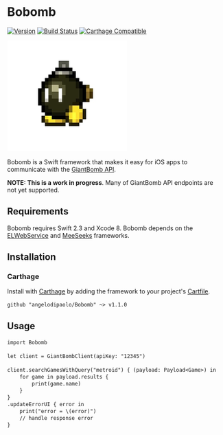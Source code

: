 # Bobomb 

[![Version](https://img.shields.io/badge/version-v1.1.0-blue.svg)](https://github.com/angelodipaolo/Bobomb/releases/latest)
[![Build Status](https://travis-ci.org/angelodipaolo/Bobomb.svg?branch=master)](https://travis-ci.org/angelodipaolo/Bobomb)
[![Carthage Compatible](https://img.shields.io/badge/Carthage-compatible-4BC51D.svg?style=flat)](https://github.com/Carthage/Carthage)

![logo](https://github.com/angelodipaolo/Bobomb/blob/master/logo.jpg)

Bobomb is a Swift framework that makes it easy for iOS apps to communicate with the [GiantBomb API](http://www.giantbomb.com/api/).

**NOTE: This is a work in progress**. Many of GiantBomb API endpoints are not yet supported.

## Requirements

Bobomb requires Swift 2.3 and Xcode 8. Bobomb depends on the [ELWebService](https://github.com/Electrode-iOS/ELWebService) and [MeeSeeks](https://github.com/angelodipaolo/MeeSeeks) frameworks.

## Installation

### Carthage

Install with [Carthage](https://github.com/Carthage/Carthage) by adding the framework to your project's [Cartfile](https://github.com/Carthage/Carthage/blob/master/Documentation/Artifacts.md#cartfile).

```
github "angelodipaolo/Bobomb" ~> v1.1.0
```

## Usage

```
import Bobomb

let client = GiantBombClient(apiKey: "12345")
        
client.searchGamesWithQuery("metroid") { (payload: Payload<Game>) in
    for game in payload.results {
        print(game.name)
    }
}
.updateErrorUI { error in
    print("error = \(error)")
    // handle response error
}
```
